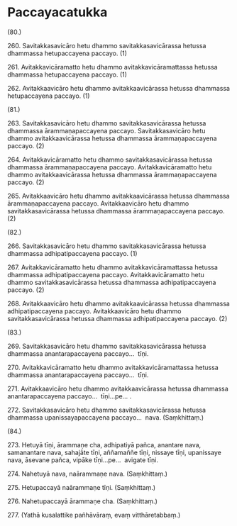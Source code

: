 

# Paccayacatukka






(80.)

260\. Savitakkasavicāro hetu dhammo savitakkasavicārassa hetussa dhammassa hetupaccayena paccayo. (1)

261\. Avitakkavicāramatto hetu dhammo avitakkavicāramattassa hetussa dhammassa hetupaccayena paccayo. (1)

262\. Avitakkaavicāro hetu dhammo avitakkaavicārassa hetussa dhammassa hetupaccayena paccayo. (1)

(81.)

263\. Savitakkasavicāro hetu dhammo savitakkasavicārassa hetussa dhammassa ārammaṇapaccayena paccayo. Savitakkasavicāro hetu dhammo avitakkaavicārassa hetussa dhammassa ārammaṇapaccayena paccayo. (2)

264\. Avitakkavicāramatto hetu dhammo savitakkasavicārassa hetussa dhammassa ārammaṇapaccayena paccayo. Avitakkavicāramatto hetu dhammo avitakkaavicārassa hetussa dhammassa ārammaṇapaccayena paccayo. (2)

265\. Avitakkaavicāro hetu dhammo avitakkaavicārassa hetussa dhammassa ārammaṇapaccayena paccayo. Avitakkaavicāro hetu dhammo savitakkasavicārassa hetussa dhammassa ārammaṇapaccayena paccayo. (2)

(82.)

266\. Savitakkasavicāro hetu dhammo savitakkasavicārassa hetussa dhammassa adhipatipaccayena paccayo. (1)

267\. Avitakkavicāramatto hetu dhammo avitakkavicāramattassa hetussa dhammassa adhipatipaccayena paccayo. Avitakkavicāramatto hetu dhammo savitakkasavicārassa hetussa dhammassa adhipatipaccayena paccayo. (2)

268\. Avitakkaavicāro hetu dhammo avitakkaavicārassa hetussa dhammassa adhipatipaccayena paccayo. Avitakkaavicāro hetu dhammo savitakkasavicārassa hetussa dhammassa adhipatipaccayena paccayo. (2)

(83.)

269\. Savitakkasavicāro hetu dhammo savitakkasavicārassa hetussa dhammassa anantarapaccayena paccayo…  tīṇi.

270\. Avitakkavicāramatto hetu dhammo avitakkavicāramattassa hetussa dhammassa anantarapaccayena paccayo…  tīṇi.

271\. Avitakkaavicāro hetu dhammo avitakkaavicārassa hetussa dhammassa anantarapaccayena paccayo…  tīṇi…pe… .

272\. Savitakkasavicāro hetu dhammo savitakkasavicārassa hetussa dhammassa upanissayapaccayena paccayo…  nava. (Saṃkhittaṃ.)

(84.)

273\. Hetuyā tīṇi, ārammaṇe cha, adhipatiyā pañca, anantare nava, samanantare nava, sahajāte tīṇi, aññamaññe tīṇi, nissaye tīṇi, upanissaye nava, āsevane pañca, vipāke tīṇi…pe…  avigate tīṇi.

274\. Nahetuyā nava, naārammaṇe nava. (Saṃkhittaṃ.)

275\. Hetupaccayā naārammaṇe tīṇi. (Saṃkhittaṃ.)

276\. Nahetupaccayā ārammaṇe cha. (Saṃkhittaṃ.)

277\. (Yathā kusalattike pañhāvāraṃ, evaṃ vitthāretabbaṃ.)




